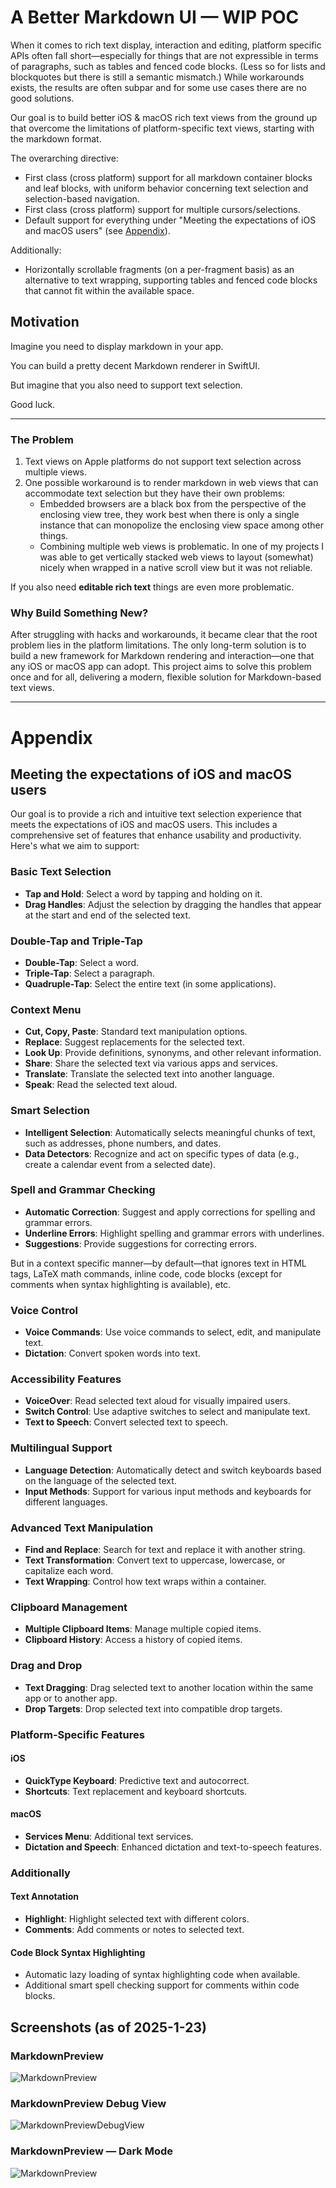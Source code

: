 # A Better Markdown UI — WIP POC

When it comes to rich text display, interaction and editing, platform specific APIs often fall short—especially for things that are not expressible in terms of paragraphs, such as tables and fenced code blocks. (Less so for lists and blockquotes but there is still a semantic mismatch.) While workarounds exists, the results are often subpar and for some use cases there are no good solutions.

Our goal is to build better iOS & macOS rich text views from the ground up that overcome the limitations of platform-specific text views, starting with the markdown format.

The overarching directive:
- First class (cross platform) support for all markdown container blocks and leaf blocks, with uniform behavior concerning text selection and selection-based navigation.
- First class (cross platform) support for multiple cursors/selections.
- Default support for everything under "Meeting the expectations of iOS and macOS users" (see [Appendix](#Appendix)).

Additionally:
- Horizontally scrollable fragments (on a per-fragment basis) as an alternative to text wrapping, supporting tables and fenced code blocks that cannot fit within the available space.

## Motivation

Imagine you need to display markdown in your app.  

You can build a pretty decent Markdown renderer in SwiftUI.

But imagine that you also need to support text selection.  

Good luck.

---

### The Problem
1. Text views on Apple platforms do not support text selection across multiple views.
2. One possible workaround is to render markdown in web views that can accommodate text selection but they have their own problems: 
    - Embedded browsers are a black box from the perspective of the enclosing view tree, they work best when there is only a single instance that can monopolize the enclosing view space among other things.   
    - Combining multiple web views is problematic. In one of my projects I was able to get vertically stacked web views to layout (somewhat) nicely when wrapped in a native scroll view but it was not reliable. 

If you also need **editable rich text** things are even more problematic.

### Why Build Something New?

After struggling with hacks and workarounds, it became clear that the root problem lies in the platform limitations. The only long-term solution is to build a new framework for Markdown rendering and interaction—one that any iOS or macOS app can adopt. This project aims to solve this problem once and for all, delivering a modern, flexible solution for Markdown-based text views.

---

# Appendix

## Meeting the expectations of iOS and macOS users

Our goal is to provide a rich and intuitive text selection experience that meets the expectations of iOS and macOS users. This includes a comprehensive set of features that enhance usability and productivity. Here's what we aim to support:

### Basic Text Selection
- **Tap and Hold**: Select a word by tapping and holding on it.
- **Drag Handles**: Adjust the selection by dragging the handles that appear at the start and end of the selected text.

### Double-Tap and Triple-Tap
- **Double-Tap**: Select a word.
- **Triple-Tap**: Select a paragraph.
- **Quadruple-Tap**: Select the entire text (in some applications).

### Context Menu
- **Cut, Copy, Paste**: Standard text manipulation options.
- **Replace**: Suggest replacements for the selected text.
- **Look Up**: Provide definitions, synonyms, and other relevant information.
- **Share**: Share the selected text via various apps and services.
- **Translate**: Translate the selected text into another language.
- **Speak**: Read the selected text aloud.

### Smart Selection
- **Intelligent Selection**: Automatically selects meaningful chunks of text, such as addresses, phone numbers, and dates.
- **Data Detectors**: Recognize and act on specific types of data (e.g., create a calendar event from a selected date).

### Spell and Grammar Checking

- **Automatic Correction**: Suggest and apply corrections for spelling and grammar errors.
- **Underline Errors**: Highlight spelling and grammar errors with underlines.
- **Suggestions**: Provide suggestions for correcting errors.

But in a context specific manner—by default—that ignores text in HTML tags, LaTeX math commands, inline code, code blocks (except for comments when syntax highlighting is available), etc.

### Voice Control
- **Voice Commands**: Use voice commands to select, edit, and manipulate text.
- **Dictation**: Convert spoken words into text.

### Accessibility Features
- **VoiceOver**: Read selected text aloud for visually impaired users.
- **Switch Control**: Use adaptive switches to select and manipulate text.
- **Text to Speech**: Convert selected text to speech.

### Multilingual Support
- **Language Detection**: Automatically detect and switch keyboards based on the language of the selected text.
- **Input Methods**: Support for various input methods and keyboards for different languages.

### Advanced Text Manipulation
- **Find and Replace**: Search for text and replace it with another string.
- **Text Transformation**: Convert text to uppercase, lowercase, or capitalize each word.
- **Text Wrapping**: Control how text wraps within a container.

### Clipboard Management
- **Multiple Clipboard Items**: Manage multiple copied items.
- **Clipboard History**: Access a history of copied items.

### Drag and Drop
- **Text Dragging**: Drag selected text to another location within the same app or to another app.
- **Drop Targets**: Drop selected text into compatible drop targets.

### Platform-Specific Features

#### iOS
- **QuickType Keyboard**: Predictive text and autocorrect.
- **Shortcuts**: Text replacement and keyboard shortcuts.

#### macOS
- **Services Menu**: Additional text services.
- **Dictation and Speech**: Enhanced dictation and text-to-speech features.


### Additionally

#### Text Annotation
- **Highlight**: Highlight selected text with different colors.
- **Comments**: Add comments or notes to selected text.

#### Code Block Syntax Highlighting 

- Automatic lazy loading of syntax highlighting code when available. 
- Additional smart spell checking support for comments within code blocks.

## Screenshots (as of 2025-1-23)

### MarkdownPreview
![MarkdownPreview](screenshots/2025-1-23-markdown-preview.png)

### MarkdownPreview Debug View
![MarkdownPreviewDebugView](screenshots/2025-1-23-markdown-preview-debug-view.png)

### MarkdownPreview — Dark Mode
![MarkdownPreview](screenshots/2025-1-23-markdown-preview-dark-mode.png)
